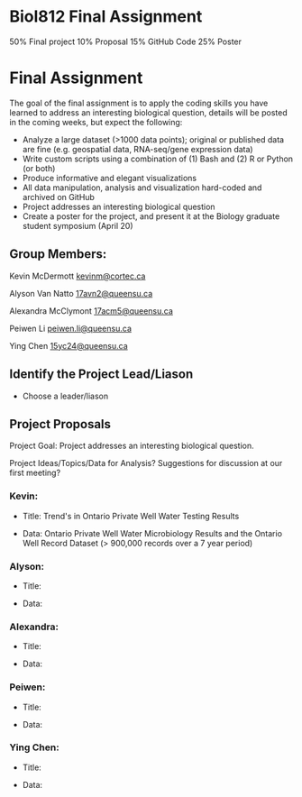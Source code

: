# Biol812 Final Assignment

50% Final project
10% Proposal
15% GitHub Code
25% Poster

# Final Assignment
The goal of the final assignment is to apply the coding skills you have learned to address an interesting biological question, details will be posted in the coming weeks, but expect the following:

* Analyze a large dataset (>1000 data points); original or published data are fine (e.g. geospatial data, RNA-seq/gene expression data)
* Write custom scripts using a combination of (1) Bash and (2) R or Python (or both)
* Produce informative and elegant visualizations
* All data manipulation, analysis and visualization hard-coded and archived on GitHub
* Project addresses an interesting biological question
* Create a poster for the project, and present it at the Biology graduate student symposium (April 20)



## Group Members:
Kevin McDermott  <kevinm@cortec.ca>

Alyson Van Natto <17avn2@queensu.ca>

Alexandra McClymont <17acm5@queensu.ca>

Peiwen Li <peiwen.li@queensu.ca>

Ying Chen <15yc24@queensu.ca>

## Identify the Project Lead/Liason

* Choose a leader/liason

## Project Proposals

Project Goal: Project addresses an interesting biological question.

Project Ideas/Topics/Data for Analysis?  Suggestions for discussion at our first meeting?

### Kevin: 

* Title: Trend's in Ontario Private Well Water Testing Results

* Data: Ontario Private Well Water Microbiology Results and the Ontario Well Record Dataset (> 900,000 records over a 7 year period)
       
### Alyson: 
* Title:

* Data:

### Alexandra:
* Title: 

* Data:

### Peiwen:
* Title: 

* Data:

### Ying Chen:
* Title: 

* Data:
